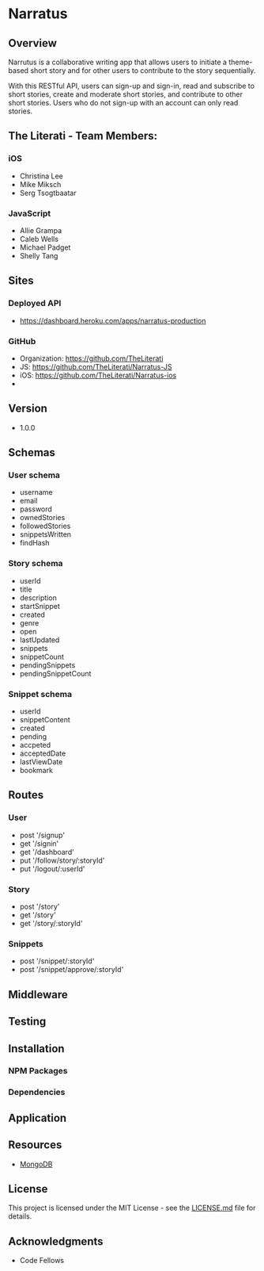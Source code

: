 # Narratus

## Overview
Narrutus is a collaborative writing app that allows users to initiate a theme-based short story and for other users to contribute to the story sequentially.

With this RESTful API, users can sign-up and sign-in, read and subscribe to short stories, create and moderate short stories, and contribute to other short stories. Users who do not sign-up with an account can only read stories.

## The Literati - Team Members:
### iOS
* Christina Lee
* Mike Miksch
* Serg Tsogtbaatar

### JavaScript
* Allie Grampa
* Caleb Wells
* Michael Padget
* Shelly Tang

## Sites
### Deployed API  
* https://dashboard.heroku.com/apps/narratus-production
### GitHub
* Organization: https://github.com/TheLiterati
* JS: https://github.com/TheLiterati/Narratus-JS
* iOS: https://github.com/TheLiterati/Narratus-ios
*
## Version
* 1.0.0

## Schemas
### User schema
  * username
  * email
  * password
  * ownedStories
  * followedStories
  * snippetsWritten
  * findHash

### Story schema
  * userId
  * title
  * description
  * startSnippet
  * created
  * genre
  * open
  * lastUpdated
  * snippets
  * snippetCount
  * pendingSnippets
  * pendingSnippetCount

### Snippet schema
  * userId
  * snippetContent
  * created
  * pending
  * accpeted
  * acceptedDate
  * lastViewDate
  * bookmark

## Routes

### User
* post '/signup'
* get '/signin'
* get '/dashboard'
* put '/follow/story/:storyId'
* put '/logout/:userId'

### Story
* post '/story'
* get '/story'
* get '/story/:storyId'

### Snippets
* post '/snippet/:storyId'
* post '/snippet/approve/:storyId'

## Middleware

## Testing
## Installation
### NPM Packages
### Dependencies
## Application
## Resources
* [MongoDB](https://docs.mongodb.com)

## License

This project is licensed under the MIT License - see the [LICENSE.md](https://github.com/TheLiterati/Narratus-JS/blob/master/LICENSE) file for details.

## Acknowledgments
* Code Fellows

